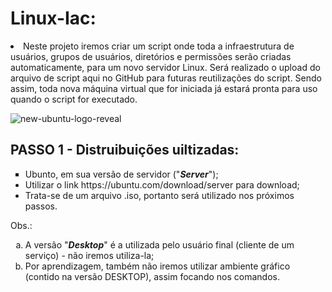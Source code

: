 # Linux-Iac:
<li>
  Neste projeto iremos criar um script onde toda a infraestrutura de usuários, grupos de usuários, diretórios e permissões serão criadas automaticamente, para um novo servidor Linux. Será realizado o upload do arquivo de script aqui no GitHub para futuras reutilizações do script. Sendo assim, toda nova máquina virtual que for iniciada já estará pronta para uso quando o script for executado.
</li>


![new-ubuntu-logo-reveal](https://user-images.githubusercontent.com/76477454/186727887-249e6776-0437-40cf-8814-06508f05bef4.jpg)


## PASSO 1 - Distruibuições uiltizadas:
<ul>
<li type=square> Ubunto, em sua versão de servidor ("<i><b>Server</b></i>");
<li> Utilizar o link https://ubuntu.com/download/server para download;
<li> Trata-se de um arquivo .iso, portanto será utilizado nos próximos passos.
</ul>

Obs.: 
<ol type=a>
<li> A versão "<b><i>Desktop</i></b>" é a utilizada pelo usuário final (cliente de um serviço) - não iremos utiliza-la;
<li> Por aprendizagem, também não iremos utilizar ambiente gráfico (contido na versão DESKTOP), assim focando nos comandos.
</ol>

